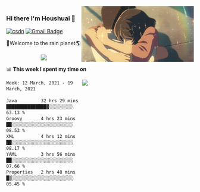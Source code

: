 <img  align='right' height="150" src="https://github.com/LikeRainDay/LikeRainDay/blob/master/pic/img_rain_1.gif?raw=true">



### Hi there I'm Houshuai :lemon:

[![csdn](https://img.shields.io/badge/-csdn-c14438?style=flat-square&logo=c&logoColor=white)](https://blog.csdn.net/qq_15807167)
[![Gmail Badge](https://img.shields.io/badge/-gmail-c14438?style=flat-square&logo=Gmail&logoColor=white&link=mailto:houshuai0816@gmail.com)](mailto:houshuai0816@gmail.com)

🚀Welcome to the rain planet🌎

<center>
<img align='center'  src="https://source.unsplash.com/random/1200x600">
</center>

📊 **This week I spent my time on**

<img align='right'   width="300" src="https://github-readme-stats.vercel.app/api?username=LikeRainDay&show_icons=true&title_color=fff&icon_color=79ff97&text_color=9f9f9f&bg_color=151515">

<!--START_SECTION:waka-->
```text
Week: 12 March, 2021 - 19 March, 2021

Java         32 hrs 29 mins  ███████████████▓░░░░░░░░░   63.13 % 
Groovy       4 hrs 23 mins   ██░░░░░░░░░░░░░░░░░░░░░░░   08.53 % 
XML          4 hrs 12 mins   ██░░░░░░░░░░░░░░░░░░░░░░░   08.17 % 
YAML         3 hrs 56 mins   ██░░░░░░░░░░░░░░░░░░░░░░░   07.66 % 
Properties   2 hrs 48 mins   █▒░░░░░░░░░░░░░░░░░░░░░░░   05.45 % 
```
<!--END_SECTION:waka-->
